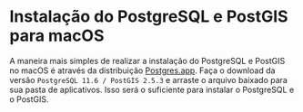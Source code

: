 # Instalação do PostgreSQL e PostGIS para macOS

A maneira mais simples de realizar a instalação do PostgreSQL e PostGIS no macOS é através da distribuição [Postgres.app](https://postgresapp.com/). Faça o download da versão `PostgreSQL 11.6 / PostGIS 2.5.3` e arraste o arquivo baixado para sua pasta de aplicativos. Isso será o suficiente para instalar o PostgreSQL e o PostGIS.

